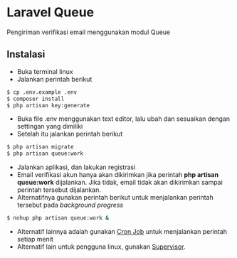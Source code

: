# Laravel Queue
Pengiriman verifikasi email menggunakan modul Queue

## Instalasi
* Buka terminal linux
* Jalankan perintah berikut
```bash
$ cp .env.example .env
$ composer install
$ php artisan key:generate
```
* Buka file .env menggunakan text editor, lalu ubah dan sesuaikan dengan settingan yang dimiliki
* Setelah itu jalankan perintah berikut
``` bash
$ php artisan migrate
$ php artisan queue:work
```
* Jalankan aplikasi, dan lakukan registrasi
* Email verifikasi akun hanya akan dikirimkan jika perintah **php artisan queue:work** dijalankan. Jika tidak, email tidak akan dikirimkan sampai perintah tersebut dijalankan.
* Alternatifnya gunakan perintah berikut untuk menjalankan perintah tersebut pada _background progress_
```bash
$ nohup php artisan queue:work &
```
* Alternatif lainnya adalah gunakan [Cron Job](https://github.com/skadevz/laravel-task-scheduling) untuk menjalankan perintah setiap menit
* Alternatif lain untuk pengguna linux, gunakan [Supervisor](https://laravel.com/docs/5.5/queues#supervisor-configuration).

